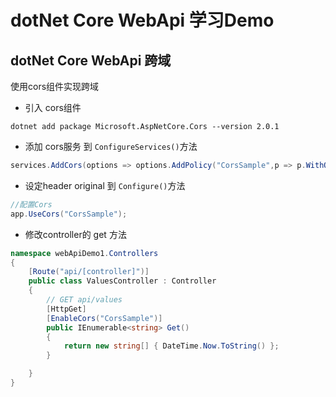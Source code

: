 # dotNet Core WebApi 学习Demo



## dotNet Core WebApi 跨域
使用cors组件实现跨域

- 引入 cors组件
```shell
dotnet add package Microsoft.AspNetCore.Cors --version 2.0.1
```

- 添加 cors服务 到 `ConfigureServices()`方法
```cs
services.AddCors(options => options.AddPolicy("CorsSample",p => p.WithOrigins("http://localhost:5000").AllowAnyMethod().AllowAnyHeader()));
```

- 设定header original 到 `Configure()`方法
```cs
//配置Cors
app.UseCors("CorsSample");

```

- 修改controller的 get 方法
```cs
namespace webApiDemo1.Controllers
{
    [Route("api/[controller]")]
    public class ValuesController : Controller
    {
        // GET api/values
        [HttpGet]
        [EnableCors("CorsSample")]
        public IEnumerable<string> Get()
        {
            return new string[] { DateTime.Now.ToString() };
        }

    }
}
```